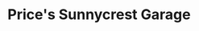 ---
title: "Price's Sunnycrest Garage"
url: /newmarket/prices-sunnycrest-garage/
shop: car repair
---
